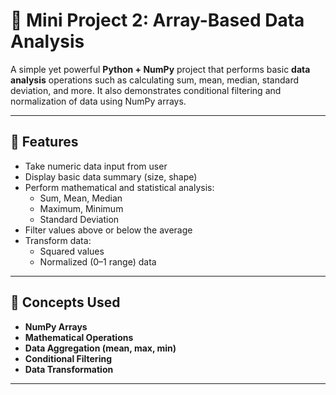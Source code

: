 # 🧩 Mini Project 2: Array-Based Data Analysis

A simple yet powerful **Python + NumPy** project that performs basic **data analysis** operations such as calculating sum, mean, median, standard deviation, and more. It also demonstrates conditional filtering and normalization of data using NumPy arrays.

---

## 🚀 Features
- Take numeric data input from user
- Display basic data summary (size, shape)
- Perform mathematical and statistical analysis:
  - Sum, Mean, Median
  - Maximum, Minimum
  - Standard Deviation
- Filter values above or below the average
- Transform data:
  - Squared values
  - Normalized (0–1 range) data

---

## 🧠 Concepts Used
- **NumPy Arrays**
- **Mathematical Operations**
- **Data Aggregation (mean, max, min)**
- **Conditional Filtering**
- **Data Transformation**

---

